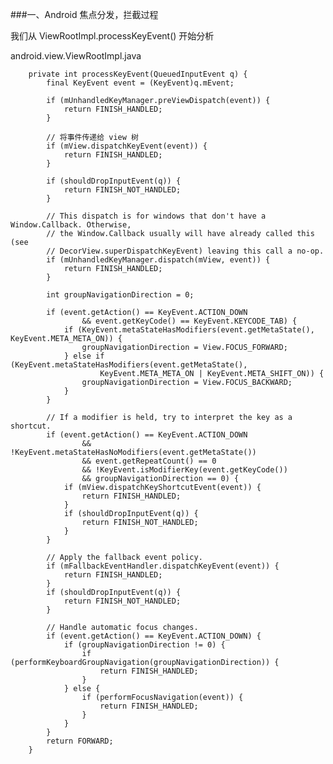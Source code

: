 ###一、Android 焦点分发，拦截过程

我们从 ViewRootImpl.processKeyEvent() 开始分析

android.view.ViewRootImpl.java

        private int processKeyEvent(QueuedInputEvent q) {
            final KeyEvent event = (KeyEvent)q.mEvent;

            if (mUnhandledKeyManager.preViewDispatch(event)) {
                return FINISH_HANDLED;
            }

            // 将事件传递给 view 树
            if (mView.dispatchKeyEvent(event)) {
                return FINISH_HANDLED;
            }

            if (shouldDropInputEvent(q)) {
                return FINISH_NOT_HANDLED;
            }

            // This dispatch is for windows that don't have a Window.Callback. Otherwise,
            // the Window.Callback usually will have already called this (see
            // DecorView.superDispatchKeyEvent) leaving this call a no-op.
            if (mUnhandledKeyManager.dispatch(mView, event)) {
                return FINISH_HANDLED;
            }

            int groupNavigationDirection = 0;

            if (event.getAction() == KeyEvent.ACTION_DOWN
                    && event.getKeyCode() == KeyEvent.KEYCODE_TAB) {
                if (KeyEvent.metaStateHasModifiers(event.getMetaState(), KeyEvent.META_META_ON)) {
                    groupNavigationDirection = View.FOCUS_FORWARD;
                } else if (KeyEvent.metaStateHasModifiers(event.getMetaState(),
                        KeyEvent.META_META_ON | KeyEvent.META_SHIFT_ON)) {
                    groupNavigationDirection = View.FOCUS_BACKWARD;
                }
            }

            // If a modifier is held, try to interpret the key as a shortcut.
            if (event.getAction() == KeyEvent.ACTION_DOWN
                    && !KeyEvent.metaStateHasNoModifiers(event.getMetaState())
                    && event.getRepeatCount() == 0
                    && !KeyEvent.isModifierKey(event.getKeyCode())
                    && groupNavigationDirection == 0) {
                if (mView.dispatchKeyShortcutEvent(event)) {
                    return FINISH_HANDLED;
                }
                if (shouldDropInputEvent(q)) {
                    return FINISH_NOT_HANDLED;
                }
            }

            // Apply the fallback event policy.
            if (mFallbackEventHandler.dispatchKeyEvent(event)) {
                return FINISH_HANDLED;
            }
            if (shouldDropInputEvent(q)) {
                return FINISH_NOT_HANDLED;
            }

            // Handle automatic focus changes.
            if (event.getAction() == KeyEvent.ACTION_DOWN) {
                if (groupNavigationDirection != 0) {
                    if (performKeyboardGroupNavigation(groupNavigationDirection)) {
                        return FINISH_HANDLED;
                    }
                } else {
                    if (performFocusNavigation(event)) {
                        return FINISH_HANDLED;
                    }
                }
            }
            return FORWARD;
        }
